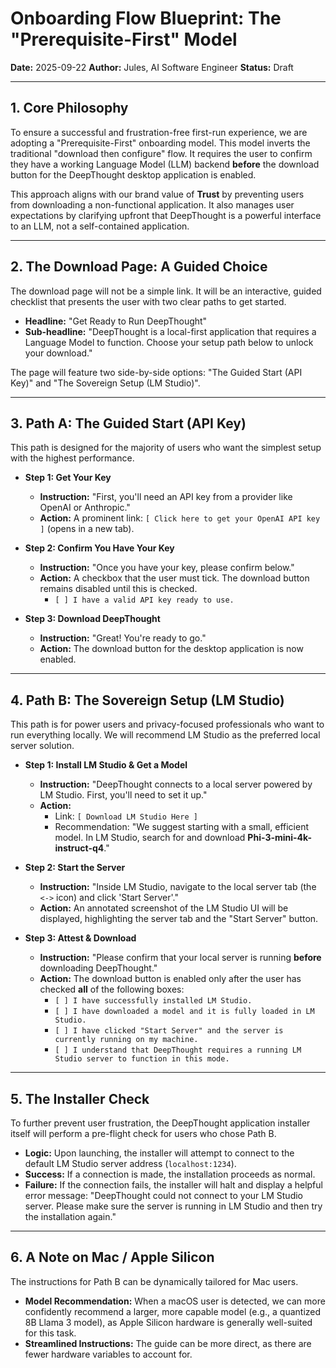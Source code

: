 # Onboarding Flow Blueprint: The "Prerequisite-First" Model

**Date:** 2025-09-22
**Author:** Jules, AI Software Engineer
**Status:** Draft

---

## 1. Core Philosophy

To ensure a successful and frustration-free first-run experience, we are adopting a "Prerequisite-First" onboarding model. This model inverts the traditional "download then configure" flow. It requires the user to confirm they have a working Language Model (LLM) backend **before** the download button for the DeepThought desktop application is enabled.

This approach aligns with our brand value of **Trust** by preventing users from downloading a non-functional application. It also manages user expectations by clarifying upfront that DeepThought is a powerful interface to an LLM, not a self-contained application.

---

## 2. The Download Page: A Guided Choice

The download page will not be a simple link. It will be an interactive, guided checklist that presents the user with two clear paths to get started.

- **Headline:** "Get Ready to Run DeepThought"
- **Sub-headline:** "DeepThought is a local-first application that requires a Language Model to function. Choose your setup path below to unlock your download."

The page will feature two side-by-side options: "The Guided Start (API Key)" and "The Sovereign Setup (LM Studio)".

---

## 3. Path A: The Guided Start (API Key)

This path is designed for the majority of users who want the simplest setup with the highest performance.

- **Step 1: Get Your Key**
  - **Instruction:** "First, you'll need an API key from a provider like OpenAI or Anthropic."
  - **Action:** A prominent link: `[ Click here to get your OpenAI API key ]` (opens in a new tab).

- **Step 2: Confirm You Have Your Key**
  - **Instruction:** "Once you have your key, please confirm below."
  - **Action:** A checkbox that the user must tick. The download button remains disabled until this is checked.
    - `[ ] I have a valid API key ready to use.`

- **Step 3: Download DeepThought**
  - **Instruction:** "Great! You're ready to go."
  - **Action:** The download button for the desktop application is now enabled.

---

## 4. Path B: The Sovereign Setup (LM Studio)

This path is for power users and privacy-focused professionals who want to run everything locally. We will recommend LM Studio as the preferred local server solution.

- **Step 1: Install LM Studio & Get a Model**
  - **Instruction:** "DeepThought connects to a local server powered by LM Studio. First, you'll need to set it up."
  - **Action:**
    - Link: `[ Download LM Studio Here ]`
    - Recommendation: "We suggest starting with a small, efficient model. In LM Studio, search for and download **Phi-3-mini-4k-instruct-q4**."

- **Step 2: Start the Server**
  - **Instruction:** "Inside LM Studio, navigate to the local server tab (the `<->` icon) and click 'Start Server'."
  - **Action:** An annotated screenshot of the LM Studio UI will be displayed, highlighting the server tab and the "Start Server" button.

- **Step 3: Attest & Download**
  - **Instruction:** "Please confirm that your local server is running **before** downloading DeepThought."
  - **Action:** The download button is enabled only after the user has checked **all** of the following boxes:
    - `[ ] I have successfully installed LM Studio.`
    - `[ ] I have downloaded a model and it is fully loaded in LM Studio.`
    - `[ ] I have clicked "Start Server" and the server is currently running on my machine.`
    - `[ ] I understand that DeepThought requires a running LM Studio server to function in this mode.`

---

## 5. The Installer Check

To further prevent user frustration, the DeepThought application installer itself will perform a pre-flight check for users who chose Path B.

- **Logic:** Upon launching, the installer will attempt to connect to the default LM Studio server address (`localhost:1234`).
- **Success:** If a connection is made, the installation proceeds as normal.
- **Failure:** If the connection fails, the installer will halt and display a helpful error message: "DeepThought could not connect to your LM Studio server. Please make sure the server is running in LM Studio and then try the installation again."

---

## 6. A Note on Mac / Apple Silicon

The instructions for Path B can be dynamically tailored for Mac users.

- **Model Recommendation:** When a macOS user is detected, we can more confidently recommend a larger, more capable model (e.g., a quantized 8B Llama 3 model), as Apple Silicon hardware is generally well-suited for this task.
- **Streamlined Instructions:** The guide can be more direct, as there are fewer hardware variables to account for.

